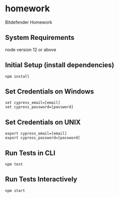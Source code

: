 # homework
Bitdefender Homework

## System Requirements
node version 12 or above

## Initial Setup (install dependencies)
```console
npm install
```

## Set Credentials on Windows
```console
set cypress_email=[email]
set cypress_password=[password]
```

## Set Credentials on UNIX
```console
export cypress_email=[email]
export cypress_password=[password]
```

## Run Tests in CLI
```console
npm test
```

## Run Tests Interactively
```console
npm start
```
